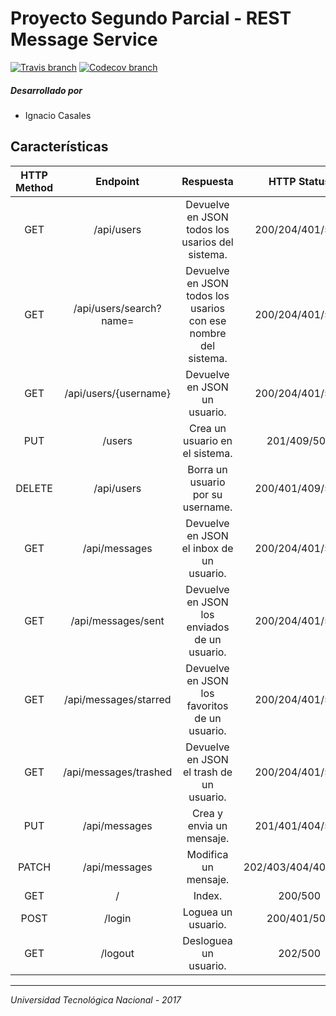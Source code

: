 # Proyecto Segundo Parcial - REST Message Service

[![Travis branch](https://img.shields.io/travis/ignaciocasales/UTN-2017-restmess/master.svg)](https://travis-ci.org/ignaciocasales/UTN-2017-restmess) [![Codecov branch](https://img.shields.io/codecov/c/github/ignaciocasales/UTN-2017-restmess/master.svg)](https://codecov.io/gh/ignaciocasales/UTN-2017-restmess)

##### Desarrollado por

- Ignacio Casales

## Características

| HTTP Method |         Endpoint        |                            Respuesta                           |     HTTP Status     |
|:-----------:|:-----------------------:|:--------------------------------------------------------------:|:-------------------:|
|     GET     | /api/users              | Devuelve en JSON todos los usarios del sistema.                |   200/204/401/500   |
|     GET     | /api/users/search?name= | Devuelve en JSON todos los usarios con ese nombre del sistema. |   200/204/401/500   |
|     GET     | /api/users/{username}   | Devuelve en JSON un usuario.                                   |   200/204/401/500   |
|     PUT     | /users                  | Crea un usuario en el sistema.                                 |     201/409/500     |
|    DELETE   | /api/users              | Borra un usuario por su username.                              |   200/401/409/500   |
|     GET     | /api/messages           | Devuelve en JSON el inbox de un usuario.                       |   200/204/401/500   |
|     GET     | /api/messages/sent      | Devuelve en JSON los enviados de un usuario.                   |   200/204/401/500   |
|     GET     | /api/messages/starred   | Devuelve en JSON los favoritos de un usuario.                  |   200/204/401/500   |
|     GET     | /api/messages/trashed   | Devuelve en JSON el trash de un usuario.                       |   200/204/401/500   |
|     PUT     | /api/messages           | Crea y envia un mensaje.                                       |   201/401/404/500   |
|    PATCH    | /api/messages           | Modifica un mensaje.                                           | 202/403/404/405/500 |
|     GET     | /                       | Index.                                                         |       200/500       |
|     POST    | /login                  | Loguea un usuario.                                             |     200/401/500     |
|     GET     | /logout                 | Desloguea un usuario.                                          |       202/500       |

---

_Universidad Tecnológica Nacional - 2017_